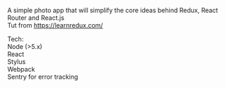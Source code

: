 A simple photo app that will simplify the core ideas behind Redux, React Router and React.js  
Tut from https://learnredux.com/  

Tech:  
Node (>5.x)  
React  
Stylus  
Webpack  
Sentry for error tracking 
